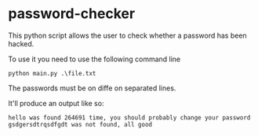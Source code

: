 # password-checker

This python script allows the user to check whether a password has been hacked. 

To use it you need to use the following command line

    python main.py .\file.txt

The passwords must be on diffe on separated lines.

It'll produce an output like so:

    hello was found 264691 time, you should probably change your password
    gsdgersdtrqsdfgdt was not found, all good
